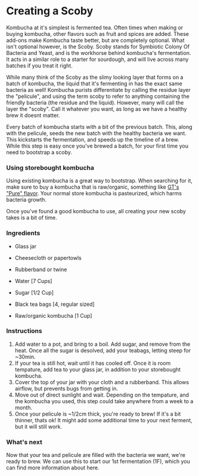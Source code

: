# Creating a Scoby
Kombucha at it's simplest is fermented tea. Often times when making or buying kombucha, other flavors such as fruit and spices are added. These add-ons make Kombucha taste better, but are completely optional. What isn't optional however, is the Scoby. Scoby stands for Symbiotic Colony Of Bacteria and Yeast, and is the workhorse behind kombucha's fermentation. It acts in a similar role to a starter for sourdough, and will live across many batches if you treat it right.  

While many think of the Scoby as the slimy looking layer that forms on a batch of kombucha, the liquid that it's fermenting in has the exact same bacteria as well! Kombucha purists differentiate by calling the residue layer the "pelicule", and using the term scoby to refer to anything containing the friendly bacteria (the residue and the liquid). However, many will call the layer the "scoby". Call it whatever you want, as long as we have a healthy brew it doesnt matter. 

Every batch of kombucha starts with a bit of the previous batch. This, along with the pelicule, seeds the new batch with the healthy bacteria we want. This kickstarts the fermentation, and speeds up the timeline of a brew. While this step is easy once you've brewed a batch, for your first time you need to bootstrap a scoby.
 
### Using storebought kombucha

Using existing kombucha is a great way to bootstrap. When searching for it, make sure to buy a kombucha that is raw/organic, something like [GT's "Pure" flavor](https://gtslivingfoods.com/products/gts-synergy-kombucha-pure). Your normal store kombucha is pasteurized, which harms bacteria growth.

Once you've found a good kombucha to use, all creating your new scoby takes is a bit of time.

### Ingredients
- Glass jar
- Cheesecloth or papertowls
- Rubberband or twine

- Water [7 Cups]
- Sugar [1/2 Cup]
- Black tea bags [4, regular sized]
- Raw/organic kombucha [1 Cup]

### Instructions
1. Add water to a pot, and bring to a boil. Add sugar, and remove from the heat. Once all the sugar is desolved, add your teabags, letting steep for ~30min. 
2. If your tea is still hot, wait until it has cooled off. Once it is room tempature, add tea to your glass jar, in addition to your storebought kombucha.
3. Cover the top of your jar with your cloth and a rubberband. This allows airflow, but prevents bugs from getting in.
4. Move out of direct sunlight and wait. Depending on the tempature, and the kombucha you used, this step could take anywhere from a week to a month. 
5. Once your pelicule is ~1/2cm thick, you're ready to brew! If it's a bit thinner, thats ok! It might add some additional time to your next ferment, but it will still work. 

### What's next
Now that your tea and pelicule are filled with the bacteria we want, we're ready to brew. We can use this to start our 1st fermentation (1F), which you can find more information about here.
